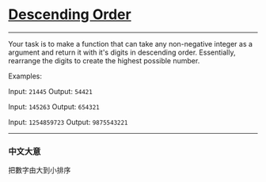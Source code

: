 # [Descending Order](https://www.codewars.com/kata/5467e4d82edf8bbf40000155)

---

Your task is to make a function that can take any non-negative integer as a argument and return it with it's digits in descending order. 
Essentially, rearrange the digits to create the highest possible number.

Examples:

Input: `21445` Output: `54421`

Input: `145263` Output: `654321`

Input: `1254859723` Output: `9875543221`

---

### 中文大意

把數字由大到小排序
